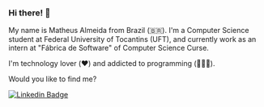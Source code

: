 ### Hi there! 🤙

My name is Matheus Almeida from Brazil (🇧🇷). I'm a Computer Science student at Federal University of Tocantins (UFT), and currently work as an intern at "Fábrica de Software" of Computer Science Curse. 

I'm technology lover (❤️) and addicted to programming (👨🏻‍💻).

Would you like to find me?

[![Linkedin Badge](https://img.shields.io/badge/-LinkedIn-blue?style=flat-square&logo=Linkedin&logoColor=white&link=https://www.linkedin.com/in/matheus-almeida-3b8542176)](https://www.linkedin.com/in/matheus-almeida-3b8542176)

